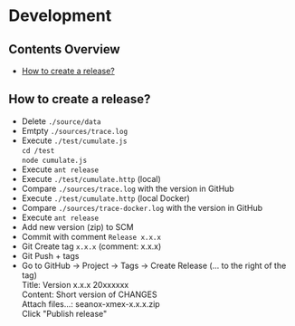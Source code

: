 # Development


## Contents Overview
* [How to create a release?](#how-to-create-a-release)


## How to create a release?
- Delete `./source/data`
- Emtpty `./sources/trace.log`
- Execute `./test/cumulate.js`  
  `cd /test`  
  `node cumulate.js`
- Execute `ant release`  
- Execute `./test/cumulate.http` (local)
- Compare `./sources/trace.log` with the version in GitHub
- Execute `./test/cumulate.http` (local Docker)
- Compare `./sources/trace-docker.log` with the version in GitHub
- Execute `ant release`
- Add new version (zip) to SCM
- Commit with comment `Release x.x.x`
- Git Create tag `x.x.x` (comment: x.x.x)
- Git Push + tags
- Go to GitHub -> Project -> Tags ->  Create Release (... to the right of the tag)   
  Title: Version x.x.x 20xxxxxx  
  Content: Short version of CHANGES  
  Attach files...: seanox-xmex-x.x.x.zip  
  Click "Publish release"
